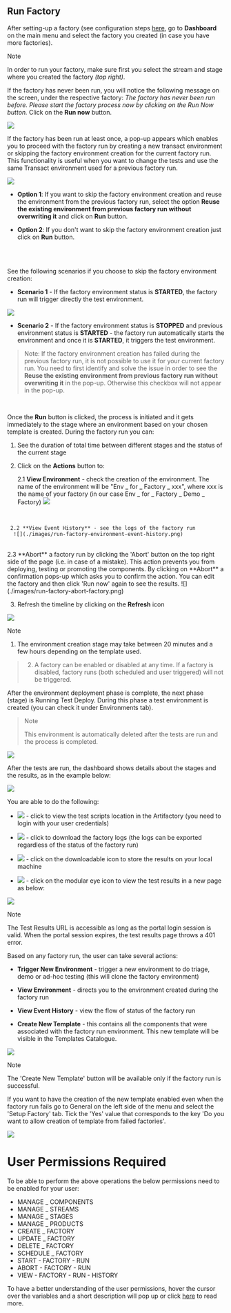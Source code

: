 
## Run Factory ##


After setting-up a factory (see configuration steps [here](http://documentation.temenos.cloud/home/techguides/automated-factories.html#set-up-create-a-automated-factory), go to **Dashboard** on the main menu and select the factory you created (in case you have more factories). 

> [!Note]
> In order to run your factory, make sure first you select the stream and stage where you created the factory *(top right)*.

If the factory has never been run, you will notice the following message on the screen, under the respective factory: *The factory has never been run before. Please start the factory process now by clicking on the Run Now button.* Click on the **Run now** button.

![](./images/run-factory-dashboard.png) 
<br>

If the factory has been run at least once, a pop-up appears which enables you to proceed with the factory run by creating a new transact environment or skipping the factory environment creation for the current factory run. This functionality is useful when you want to change the tests and use the same Transact environment used for a previous factory run.

   ![](./images/skip-environment.png)
<br>

-  **Option 1**: If you want to skip the factory environment creation and reuse the environment from the previous factory run, select the option **Reuse the existing environment from previous factory run without overwriting it** and click on **Run** button.



-  **Option 2**: If you don't want to skip the factory environment creation just click on **Run** button.
<br>
</br>

See the following scenarios if you choose to skip the factory environment creation:

  - **Scenario 1** - If the factory environment status is **STARTED**, the factory run will trigger directly the test environment. 

  ![](./images/factory_run_started_env.png)
<br>


  - **Scenario 2** - If the factory environment status is **STOPPED** and previous environment status is **STARTED** - the factory run automatically starts the environment and once it is **STARTED**, it triggers the test environment. 

> Note:
> If the factory environment creation has failed during the previous factory run, it is not possible to use it for your current factory run. You need to first identify and solve the issue in order to see the **Reuse the existing environment from previous factory run without overwriting it** in the pop-up. Otherwise this checkbox will not appear in the pop-up.
 

<br> 


Once the **Run** button is clicked, the process is initiated and it gets immediately to the stage where an environment based on your chosen template is created. During the factory run you can:

1. See the duration of total time between different stages and the status of the current stage

2. Click on the **Actions** button to:

     2.1 **View Environment** -  check the creation of the environment. The name of the environment will be "Env _ for _ Factory _ xxx", where xxx is the name of your factory (in our case Env _ for _ Factory _ Demo _ Factory)
      ![](./images/run-factory-environment-create.png) 

 <br>

     2.2 **View Event History** - see the logs of the factory run
      ![](./images/run-factory-environment-event-history.png) 

 <br>
     2.3 **Abort** a factory run by clicking the 'Abort' button on the top right side of the page (i.e. in case of a mistake). This action prevents you from deploying, testing or promoting the components. By clicking on **Abort** a confirmation pops-up which asks you to confirm the action. You can edit the factory and then click 'Run now' again to see the results.
       ![](./images/run-factory-abort-factory.png)     
 <br>


3. Refresh the timeline by clicking on the **Refresh** icon

 ![](./images/run-factory-deploy2.png)
 



 > [!Note]
 > 1. The environment creation stage may take between 20 minutes and a few hours depending on the template used. 

 > 2. A factory can be enabled or disabled at any time. If a factory is disabled, factory runs (both scheduled and user triggered) will not be triggered. 


After the environment deployment phase is complete, the next phase (stage) is Running Test Deploy. During this phase a test environment is created (you can check it under Environments tab). 

>> [!Note]
> This environment is automatically deleted after the tests are run and the process is completed.

![](./images/run-factory-create-test.png)

After the tests are run, the dashboard shows details about the stages and the results, as in the example below:

![](./images/run-factory-completed.png)

You are able to do the following:

- ![](./images/view-test-scripts-location.png) - click to view the test scripts location in the Artifactory (you need to login with your user credentials)

-  ![](./images/application-logs.png) - click to download the factory logs (the logs can be exported regardless of the status of the factory run)

-  ![](./images/downloadable-icon2.png) - click on the downloadable icon to store the results on your local machine

-   ![](./images/modular-eye.png) - click on the modular eye icon to view the test results in a new page as below:

 ![](./images/run-factory-see-results.png)

> [!Note]
>The Test Results URL is accessible as long as the portal login session is valid. When the portal session expires, the test results page throws a 401 error.


Based on any factory run, the user can take several actions:

- **Trigger New Environment** - trigger a new environment to do triage, demo or ad-hoc testing (this will clone the factory environment)

- **View Environment** - directs you to the environment created during the factory run

- **View Event History** - view the flow of status of the factory run

- **Create New Template** - this contains all the components that were associated with the factory run environment. This new template will be visible in the Templates Catalogue.

![](./images/run-factory-new-environment.png)

> [!Note] 
> The 'Create New Template' button will be available only if the factory run is successful. 

 If  you want to have the creation of the new template enabled even when the factory run fails go to General on the left side of the menu and select the 'Setup Factory' tab. Tick the 'Yes' value that corresponds to the key 'Do you want to allow creation of template from failed factories'.

   ![](./images/trigger-new-template.png)
 


# User Permissions Required
To be able to perform the above operations the below permissions need to be enabled for your user:

- MANAGE _ COMPONENTS
- MANAGE _ STREAMS
- MANAGE _ STAGES
- MANAGE _ PRODUCTS
- CREATE _ FACTORY
- UPDATE _ FACTORY
- DELETE _ FACTORY
- SCHEDULE _ FACTORY
- START - FACTORY - RUN
- ABORT - FACTORY - RUN
- VIEW - FACTORY - RUN - HISTORY




To have a better understanding of the user permissions, hover the cursor over the variables and a short description will pop up or click [here](http://documentation.temenos.cloud/home/techguides/user-permissions) to read more.
